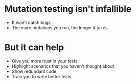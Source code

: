 # Mutation testing isn't infallible

- It won't catch bugs
- The more mutations you run, the longer it takes

# But it can help

- Give you more trust in your tests
- Highlight scenarios that you haven't thought about
- Show redundant code
- Train you to write better tests
